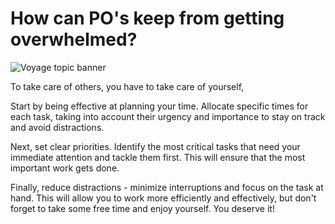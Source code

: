 # How can PO's keep from getting overwhelmed?
![Voyage topic banner](../assets/horizontal-paint-splash-green.jpg)

To take care of others, you have to take care of yourself,

Start by being effective at planning your time. Allocate specific times for each task, taking into account their urgency and importance to stay on track and avoid distractions.

Next, set clear priorities. Identify the most critical tasks that need your immediate attention and tackle them first. This will ensure that the most important work gets done.

Finally, reduce distractions - minimize interruptions and focus on the task at hand. This will allow 
you to work more efficiently and effectively, but don't forget to take some free time and enjoy 
yourself. You deserve it!